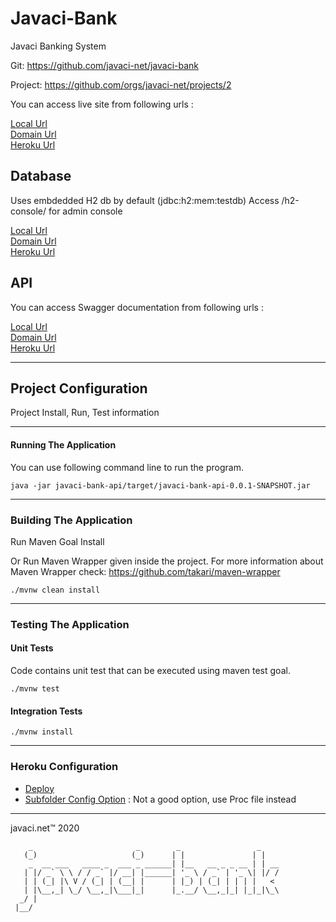 # Javaci-Bank

Javaci Banking System

Git: <https://github.com/javaci-net/javaci-bank>

Project: <https://github.com/orgs/javaci-net/projects/2>

You can access live site from following urls :

[Local Url](http://localhost:8080/api.html# "Local")  
[Domain Url](http://www.javacibank.com/api.html# "Javacibank.com")  
[Heroku Url](https://javaci-bank.herokuapp.com/api.html# "Herokuapp")  

## Database

Uses embdedded H2 db by default (jdbc:h2:mem:testdb)
Access /h2-console/ for admin console

[Local Url](http://localhost:8080/h2-console/ "Local")  
[Domain Url](http://www.javacibank.com/h2-console/ "Javacibank.com")  
[Heroku Url](https://javaci-bank.herokuapp.com/h2-console/ "Herokuapp")  

## API

You can access Swagger documentation from following urls :

[Local Url](http://localhost:8080/api.html# "Local")  
[Domain Url](http://www.javacibank.com/api.html# "Javacibank.com")  
[Heroku Url](https://javaci-bank.herokuapp.com/api.html# "Herokuapp")  


------------------------------------------------------------

## Project Configuration

Project Install, Run, Test information

------------------------------------------------------------

#### Running The Application

You can use following command line to run the program. 

    java -jar javaci-bank-api/target/javaci-bank-api-0.0.1-SNAPSHOT.jar

------------------------------------------------------------
   
### Building The Application

Run Maven Goal Install

Or Run Maven Wrapper given inside the project. For more information about Maven Wrapper check: https://github.com/takari/maven-wrapper

    ./mvnw clean install

------------------------------------------------------------

### Testing The Application

#### Unit Tests

Code contains unit test that can be executed using maven test goal.

    ./mvnw test

#### Integration Tests

    ./mvnw install


------------------------------------------------------------

### Heroku Configuration

*   [Deploy](https://devcenter.heroku.com/articles/deploying-java-applications-with-the-heroku-maven-plugin "Heroku Deploy")  
*   [Subfolder Config Option](https://devcenter.heroku.com/articles/deploying-java-applications-with-the-heroku-maven-plugin "Heroku Subfolder Config Option")  : Not a good option, use Proc file instead


------------------------------------------------------------

javaci.net&trade; 2020

        _                       _        _                 _    
       (_)                     (_)      | |               | |   
        _  __ ___   ____ _  ___ _ ______| |__   __ _ _ __ | | __
       | |/ _` \ \ / / _` |/ __| |______| '_ \ / _` | '_ \| |/ /
       | | (_| |\ V / (_| | (__| |      | |_) | (_| | | | |   < 
       | |\__,_| \_/ \__,_|\___|_|      |_.__/ \__,_|_| |_|_|\_\
      _/ |                                                      
     |__/                                                       
 
 
                                                                                                   
                                                                                                   


